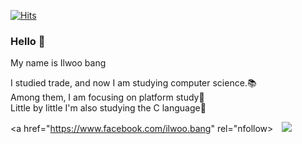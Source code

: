 [![Hits](https://hits.seeyoufarm.com/api/count/incr/badge.svg?url=https%3A%2F%2Fgithub.com%2Fbangilwoo&count_bg=%230CB7B8&title_bg=%23555555&icon=&icon_color=%23E7E7E7&title=hits&edge_flat=false)](https://hits.seeyoufarm.com)

### Hello 👋

My name is Ilwoo bang<br>

I studied trade, and now I am studying computer science.:books:<br>
Among them, I am focusing on platform study:bridge_at_night:<br>
Little by little I'm also studying the C language:running:

<a href="https://www.facebook.com/ilwoo.bang" rel="nfollow>
    <img
        src="http://img.shields.io/badge/-Facebook-informational?style=flat&logo=Facebook&link=https://www.facebook.com/ilwoo.bang"
        style="height : auto; margin-left : 10px; margin-right : 10px;"/>
</a>

<!--
**bangilwoo/bangilwoo** is a ✨ _special_ ✨ repository because its `README.md` (this file) appears on your GitHub profile.

Here are some ideas to get you started:

- 🔭 I’m currently working on ...
- 🌱 I’m currently learning ...
- 👯 I’m looking to collaborate on ...
- 🤔 I’m looking for help with ...
- 💬 Ask me about ...
- 📫 How to reach me: ...
- 😄 Pronouns: ...
- ⚡ Fun fact: ...
-->
